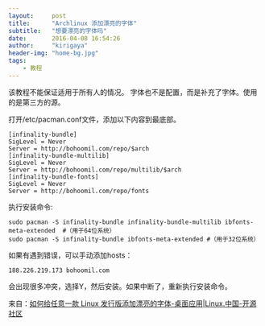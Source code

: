 ```yaml
---
layout:     post
title:      "Archlinux 添加漂亮的字体"
subtitle:   "想要漂亮的字体吗"
date:       2016-04-08 16:54:26
author:     "kirigaya"
header-img: "home-bg.jpg"
tags:
    - 教程
---
```

该教程不能保证适用于所有人的情况。
字体也不是配置，而是补充了字体。使用的是第三方的源。

<!--more-->

打开/etc/pacman.conf文件，添加以下内容到最底部。

    [infinality-bundle]
    SigLevel = Never
    Server = http://bohoomil.com/repo/$arch
    [infinality-bundle-multilib]
    SigLevel = Never
    Server = http://bohoomil.com/repo/multilib/$arch
    [infinality-bundle-fonts]
    SigLevel = Never
    Server = http://bohoomil.com/repo/fonts

执行安装命令:

    sudo pacman -S infinality-bundle infinality-bundle-multilib ibfonts-meta-extended  #（用于64位系统）
    sudo pacman -S infinality-bundle ibfonts-meta-extended #（用于32位系统）

如果有遇到错误，可以手动添加hosts：

    188.226.219.173 bohoomil.com

会出现很多冲突，选择Y，然后安装。如果中断了，重新执行安装命令。

来自：[如何给任意一款 Linux 发行版添加漂亮的字体-桌面应用|Linux.中国-开源社区][1]

[1]: https://linux.cn/article-3019-1.html "如何给任意一款 Linux 发行版添加漂亮的字体-桌面应用|Linux.中国-开源社区"
